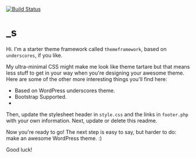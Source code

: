 [![Build Status](https://travis-ci.org/Automattic/_s.svg?branch=master)](https://travis-ci.org/Automattic/_s)

_s
===

Hi. I'm a starter theme framework called `themeframework`, based on `underscores`, if you like.

My ultra-minimal CSS might make me look like theme tartare but that means less stuff to get in your way when you're designing your awesome theme. Here are some of the other more interesting things you'll find here:

* Based on WordPress underscores theme.
* Bootstrap Supported.
* 

Then, update the stylesheet header in `style.css` and the links in `footer.php` with your own information. Next, update or delete this readme.

Now you're ready to go! The next step is easy to say, but harder to do: make an awesome WordPress theme. :)

Good luck!
